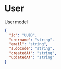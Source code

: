 # User

User model

```json
{
  "id": "UUID",
  "username": "string",
  "email": "string",
  "sudoCode": "string",
  "createdAt": "string",
  "updatedAt": "string"
}
```